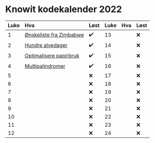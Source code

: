 # Knowit kodekalender 2022


Luke | Hva | Løst | Luke | Hva | Løst
:------------ | :------------- | :------------- | :------------ | :------------- | :-------------
 1 | [Ønskeliste fra Zimbabwe](01.py) | :heavy_check_mark: | 13 | | :x:
 2 | [Hundre alvedager](02.py) | :heavy_check_mark: | 14 | | :x:
 3 | [Optimalisere papirbruk](03.py) | :heavy_check_mark: | 15 | | :x:
 4 | [Multipalindromer](04.py) | :heavy_check_mark: | 16 | | :x:
 5 | | :x: | 17 | | :x:
 6 | | :x: | 18 | | :x:
 7 | | :x: | 19 | | :x:
 8 | | :x: | 20 | | :x:
 9 | | :x: | 21 | | :x:
10 | | :x: | 22 | | :x:
11 | | :x: | 23 | | :x:
12 | | :x: | 24 | | :x:
